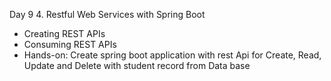 Day 9 4. Restful Web Services with Spring Boot
- Creating REST APIs
- Consuming REST APIs
- Hands-on: Create spring boot application with rest Api for Create, Read, Update and
  Delete with student record from Data base
